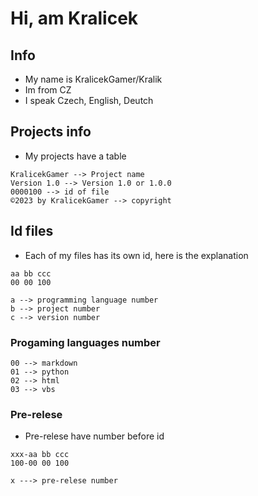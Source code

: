 # Hi, am Kralicek
## Info
- My name is KralicekGamer/Kralik
- Im from CZ
- I speak Czech, English, Deutch

## Projects info
- My projects have a table
```
KralicekGamer --> Project name	 		            
Version 1.0 --> Version 1.0 or 1.0.0	 		      
0000100 --> id of file 			           
©2023 by KralicekGamer --> copyright
```

## Id files
- Each of my files has its own id, here is the explanation
```
aa bb ccc
00 00 100

a --> programming language number
b --> project number
c --> version number
```

### Progaming languages number
```
00 --> markdown
01 --> python
02 --> html
03 --> vbs
```

### Pre-relese
- Pre-relese have number before id 
```
xxx-aa bb ccc
100-00 00 100

x ---> pre-relese number
```
